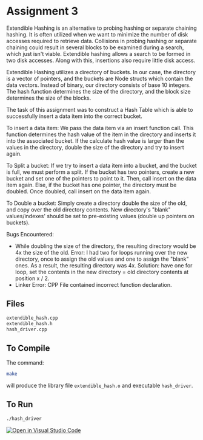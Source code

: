 # Assignment 3

Extendible Hashing is an alternative to probing hashing or separate chaining hashing. It is often utilized when we want to minimize the number of disk accesses required to retrieve data. Collisions in probing hashing or separate chaining could result in several blocks to be examined during a search, which just isn't viable. Extendible hashing allows a search to be formed in two disk accesses. Along with this, insertions also require little disk access.

Extendible Hashing utilizes a directory of buckets. In our case, the directory is a vector of pointers, and the buckets are Node structs which contain the data vectors. Instead of binary, our directory consists of base 10 integers. The hash function determines the size of the directory, and the block size determines the size of the blocks. 

The task of this assignment was to construct a Hash Table which is able to successfully insert a data item into the correct bucket. 

To insert a data item:
We pass the data item via an insert function call. This function determines the hash value of the item in the directory and inserts it into the associated bucket. If the calculate hash value is larger than the values in the directory, double the size of the directory and try to insert again. 

To Split a bucket:
If we try to insert a data item into a bucket, and the bucket is full, we must perform a split. If the bucket has two pointers, create a new bucket and set one of the pointers to point to it. Then, call insert on the data item again. Else, if the bucket has one pointer, the directory must be doubled. Once doubled, call insert on the data item again. 

To Double a bucket:
Simply create a directory double the size of the old, and copy over the old directory contents. New directory's "blank" values/indexes' should be set to pre-existing values (double up pointers on buckets). 

Bugs Encountered:
* While doubling the size of the directory, the resulting directory would be 4x the size of the old. Error: I had two for loops running over the new directory, once to assign the old values and one to assign the "blank" ones. As a result, the resulting directory was 4x. Solution: have one for loop, set the contents in the new directory = old directory contents at position x / 2.
* Linker Error: CPP File contained incorrect function declaration.

## Files

```bash
extendible_hash.cpp
extendible_hash.h
hash_driver.cpp
```

## To Compile

The command:

```bash
make
```

will produce the library file `extendible_hash.o` and executable `hash_driver`.


## To Run

```bash
./hash_driver
```

[![Open in Visual Studio Code](https://classroom.github.com/assets/open-in-vscode-f059dc9a6f8d3a56e377f745f24479a46679e63a5d9fe6f495e02850cd0d8118.svg)](https://classroom.github.com/online_ide?assignment_repo_id=7503337&assignment_repo_type=AssignmentRepo)
